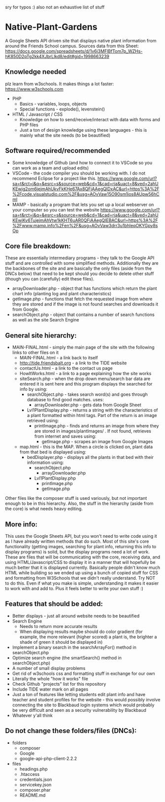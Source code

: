 sry for typos :) also not an exhaustive list of stuff
# Native-Plant-Gardens
A Google Sheets API driven site that displays native plant information from around the Friends School campus.
Sources data from this Sheet: https://docs.google.com/spreadsheets/d/1v6i3MFlBfTom7p_WZHs-hK850D2pTg2kk4XJbrLlkd8/edit#gid=1998663239
## Knowledge needed
plz learn from w3schools. It makes things a lot faster: https://www.w3schools.com
  * PHP
    * Basics - variables, loops, objects
    * Special functions - explode(), levenstein()
  * HTML / Javascript / CSS
    * Knowledge on how to send/receive/interact with data with forms and PHP files
    * Just a ton of design knowledge using these languages - this is mainly what the site needs (to be beautified)
    
## Software required/recommended
  * Some knowledge of Github (and how to connect it to VSCode so you can work as a team and upload edits)
  * VSCode - the code compiler you should be working with. I do not recommend Eclipse for a project like this.
  https://www.google.com/url?sa=t&rct=j&q=&esrc=s&source=web&cd=1&cad=rja&uact=8&ved=2ahUKEwjg2om6jejmAhUkvFkKHe67Ax8QFjAAegQIDxAC&url=https%3A%2F%2Fcode.visualstudio.com%2F&usg=AOvVaw15O90sm1ios8AUpw56hCml
  * MAMP - basically a program that lets you set up a local webserver on your computer so you can test the website
  https://www.google.com/url?sa=t&rct=j&q=&esrc=s&source=web&cd=1&cad=rja&uact=8&ved=2ahUKEwiKv6TujejmAhVtw1kKHT6uAR0QFjAAegQIEBAC&url=https%3A%2F%2Fwww.mamp.info%2Fen%2F&usg=AOvVaw3drr3u1bhleqOKYGpy8sOp
  
## Core file breakdown:
  These are essentially intermediary programs - they talk to the Google API stuff and are controlled with some simplified methods. Additionally they are the backbones of the site and are basically the only files (aside from the DNCs below) that need to be kept should you decide to delete other stuff (though you can (carefully) edit these files).
  * arrayDownloader.php - object that has functions which return the plant chart info (planting log and plant characteristics)
  * getImage.php - functions that fetch the requested image from where they are stored and if the image is not found searches and downloads it from Google.
  * searchObject.php - object that contains a number of search functions as well as the site Search Engine
  
## General site hierarchy:
  * MAIN-FINAL.html - simply the main page of the site with the following links to other files on it
    * MAIN-FINAL.html - a link back to itself
    * http://tide.friendsbalt.org - a link to the TIDE website
    * contactUs.html - a link to the contact us page
    * HowItWorks.html - a link to a page explaining how the site works
    * siteSearch.php - when the drop down menu/search bar data are entered it is sent here and this program displays the searched for info by using:
      * searchObject.php - takes search word(s) and goes through database to find good matches. uses:
        * arrayDownloader.php - gets data from Google Sheet
      * Lvl1PlantDisplay.php - returns a string with the characteristics of a plant formatted within html tags. Part of the return is an image retrieved using:
        * printImage.php - finds and returns an image from where they are stored in images/plantImages/ . If not found, retrieves from internet and saves using:
          * getImage.php - scrapes an image from Google Images
     * map.html - this is the MAP. When a circle is clicked on, plant data from that bed is displayed using:
       * bedDisplayer.php - displays all the plants in that bed with their information using:
         * searchObject.php
           * arrayDownloader.php
         * Lvl1PlantDisplay.php
           * printImage.php
           * getImage.php
           
Other files like the composer stuff is used variously, but not important enough to be in this hierarchy. Also, the stuff in the hierarchy (aside from the core) is what needs heavy editing.
  
## More info:
This uses the Google Sheets API, but you won't need to write code using it as I have already written methods that do such. Most of this site's core functionality (getting images, searching for plant info, returning this info to display programs) is solid, but the display programs need a lot of work. These are files that will be communicating with the core, receiving data, and using HTML/Javascript/CSS to display it in a manner that will hopefully be much better that it is displayed currently. 
Basically people didn't know much HTML while building so we ended up using a bunch of copied stuff for CSS and formatting from W3Schools that we didn't really understand. Try NOT to do this. Even if what you make is simple, understanding it makes it easier to work with and add to. Plus it feels better to write your own stuff :)

## Features that should be added:
  * Better displays - just all around website needs to be beautified
  * Search Engine 
    * Needs to return more accurate results
    * When displaying results maybe should do color gradient (for example, the more relevant (higher scored) a plant is, the brighter a shade of green it should be displayed in)
  * Implement a binary search in the searchArrayFor() method in searchObject.php
  * Optimize search engine (the smartSearch() method in searchObject.php)
  * A number of small display problems
  * Get rid of w3schools css and formatting stuff in exchange for our own
  * Literally the whole "how it works" file
  * Check Github "projects" list for this repository
  * Include TIDE water mark on all pages
  * Just a ton of features like letting students edit plant info and have teacher and student profiles for the website - this would possibly involve connecting the site to Blackbaud login systems which would probably be very difficult and seen as a security vulnerability by Blackbaud
  * Whatever y'all think
  
## Do not change these folders/files (DNCs):
 * folders
   * composer
   * Google
   * google-api-php-client-2.2.2
 * files
   * headings.php
   * .htaccess
   * credentials.json
   * servicekey.json
   * composer.phar
   * README.md
   
